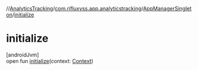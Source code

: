 //[AnalyticsTracking](../../../index.md)/[com.rifluxyss.app.analyticstracking](../index.md)/[AppManagerSingleton](index.md)/[initialize](initialize.md)

# initialize

[androidJvm]\
open fun [initialize](initialize.md)(context: [Context](https://developer.android.com/reference/kotlin/android/content/Context.html))
